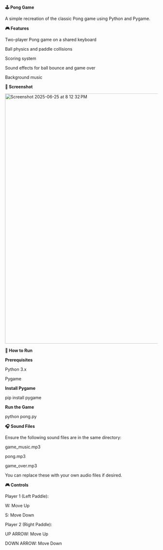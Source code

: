 **🕹️ Pong Game**

A simple recreation of the classic Pong game using Python and Pygame.


**🎮 Features**

Two-player Pong game on a shared keyboard

Ball physics and paddle collisions

Scoring system

Sound effects for ball bounce and game over

Background music


**📸 Screenshot**

<img width="822" alt="Screenshot 2025-06-25 at 8 12 32 PM" src="https://github.com/user-attachments/assets/86604c58-90ed-4198-8bc3-593fc28ad134" />


**🚀 How to Run**

**Prerequisites**

Python 3.x

Pygame


**Install Pygame**

pip install pygame

**Run the Game**

python pong.py


**🎧 Sound Files**

Ensure the following sound files are in the same directory:

game_music.mp3

pong.mp3

game_over.mp3

You can replace these with your own audio files if desired.


**🎮 Controls**

Player 1 (Left Paddle):

W: Move Up

S: Move Down

Player 2 (Right Paddle):

UP ARROW: Move Up

DOWN ARROW: Move Down
